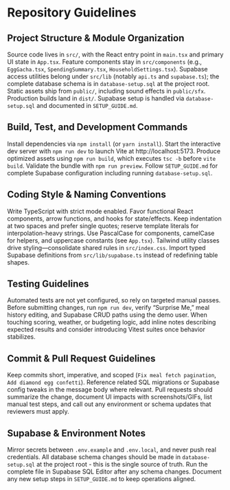 # Repository Guidelines

## Project Structure & Module Organization
Source code lives in `src/`, with the React entry point in `main.tsx` and primary UI state in `App.tsx`. Feature components stay in `src/components` (e.g., `EggGacha.tsx`, `SpendingSummary.tsx`, `HouseholdSettings.tsx`). Supabase access utilities belong under `src/lib` (notably `api.ts` and `supabase.ts`); the complete database schema is in `database-setup.sql` at the project root. Static assets ship from `public/`, including sound effects in `public/sfx`. Production builds land in `dist/`. Supabase setup is handled via `database-setup.sql` and documented in `SETUP_GUIDE.md`.

## Build, Test, and Development Commands
Install dependencies via `npm install` (or `yarn install`). Start the interactive dev server with `npm run dev` to launch Vite at http://localhost:5173. Produce optimized assets using `npm run build`, which executes `tsc -b` before `vite build`. Validate the bundle with `npm run preview`. Follow `SETUP_GUIDE.md` for complete Supabase configuration including running `database-setup.sql`.

## Coding Style & Naming Conventions
Write TypeScript with strict mode enabled. Favor functional React components, arrow functions, and hooks for state/effects. Keep indentation at two spaces and prefer single quotes; reserve template literals for interpolation-heavy strings. Use PascalCase for components, camelCase for helpers, and uppercase constants (see `App.tsx`). Tailwind utility classes drive styling—consolidate shared rules in `src/index.css`. Import typed Supabase definitions from `src/lib/supabase.ts` instead of redefining table shapes.

## Testing Guidelines
Automated tests are not yet configured, so rely on targeted manual passes. Before submitting changes, run `npm run dev`, verify “Surprise Me,” meal history editing, and Supabase CRUD paths using the demo user. When touching scoring, weather, or budgeting logic, add inline notes describing expected results and consider introducing Vitest suites once behavior stabilizes.

## Commit & Pull Request Guidelines
Keep commits short, imperative, and scoped (`Fix meal fetch pagination`, `Add diamond egg confetti`). Reference related SQL migrations or Supabase config tweaks in the message body where relevant. Pull requests should summarize the change, document UI impacts with screenshots/GIFs, list manual test steps, and call out any environment or schema updates that reviewers must apply.

## Supabase & Environment Notes
Mirror secrets between `.env.example` and `.env.local`, and never push real credentials. All database schema changes should be made in `database-setup.sql` at the project root - this is the single source of truth. Run the complete file in Supabase SQL Editor after any schema changes. Document any new setup steps in `SETUP_GUIDE.md` to keep operations aligned.
